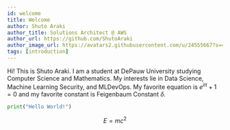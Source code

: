 ```yaml
---
id: welcome
title: Welcome
author: Shuto Araki
author_title: Solutions Architect @ AWS
author_url: https://github.com/ShutoAraki
author_image_url: https://avatars2.githubusercontent.com/u/24555667?s=400&u=229ea0bb8cfcd1a59759bcb2526842b593cffe83&v=4
tags: [introduction]
---
```


Hi! This is Shuto Araki. I am a student at DePauw University studying Computer Science and Mathematics. My interests lie in Data Science, Machine Learning Security, and MLDevOps. My favorite equation is $e^{i\pi} + 1 = 0$ and my favorite constant is Feigenbaum Constant $\delta$.

```py
print("Hello World!")
```

$$
E = mc^2
$$